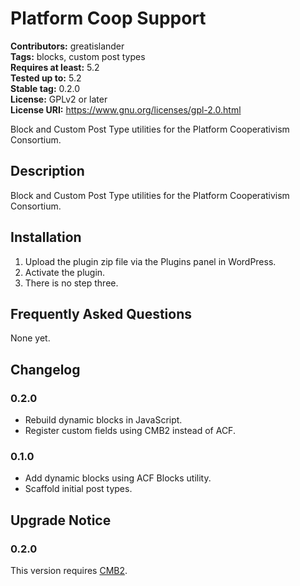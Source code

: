 # Platform Coop Support #
**Contributors:** greatislander  
**Tags:** blocks, custom post types  
**Requires at least:** 5.2  
**Tested up to:** 5.2  
**Stable tag:** 0.2.0  
**License:** GPLv2 or later  
**License URI:** https://www.gnu.org/licenses/gpl-2.0.html  

Block and Custom Post Type utilities for the Platform Cooperativism Consortium.

## Description ##

Block and Custom Post Type utilities for the Platform Cooperativism Consortium.

## Installation ##

1. Upload the plugin zip file via the Plugins panel in WordPress.
2. Activate the plugin.
3. There is no step three.

## Frequently Asked Questions ##

None yet.

## Changelog ##
### 0.2.0 ###
* Rebuild dynamic blocks in JavaScript.
* Register custom fields using CMB2 instead of ACF.

### 0.1.0 ###
* Add dynamic blocks using ACF Blocks utility.
* Scaffold initial post types.

## Upgrade Notice ##

### 0.2.0 ###
This version requires [CMB2](https://github.com/CMB2/CMB2).
